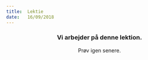 ```yaml
---
title:  Lektie
date:   16/09/2018
---
```


### <center>Vi arbejder på denne lektion.</center>
<center>Prøv igen senere.</center>